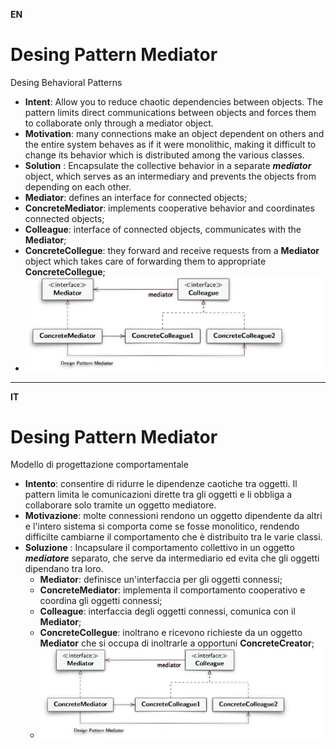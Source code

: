 **EN**
# Desing Pattern Mediator

Desing Behavioral Patterns

- **Intent**: Allow you to reduce chaotic dependencies between objects. The pattern limits direct communications between objects and forces them to collaborate only through a mediator object.
- **Motivation**: many connections make an object dependent on others and the entire system behaves as if it were monolithic, making it difficult to change its behavior which is distributed among the various classes.
- **Solution** : Encapsulate the collective behavior in a separate ***mediator*** object, which serves as an intermediary and prevents the objects from depending on each other.
 - **Mediator**: defines an interface for connected objects;
 - **ConcreteMediator**: implements cooperative behavior and coordinates connected objects;
 - **Colleague**: interface of connected objects, communicates with the **Mediator**;
 - **ConcreteCollegue**: they forward and receive requests from a **Mediator** object which takes care of forwarding them to appropriate **ConcreteCollegue**;
 - ![alt text](image.png)

---

**IT**
# Desing Pattern Mediator

Modello di progettazione comportamentale

- **Intento**: consentire di ridurre le dipendenze caotiche tra oggetti. Il pattern limita le comunicazioni dirette tra gli oggetti e li obbliga a collaborare solo tramite un oggetto mediatore.
- **Motivazione**: molte connessioni rendono un oggetto dipendente da altri e l'intero sistema si comporta come se fosse monolitico, rendendo difficilte cambiarne il comportamento che è distribuito tra le varie classi.
- **Soluzione** : Incapsulare il comportamento collettivo in un oggetto ***mediatore*** separato, che serve da intermediario ed evita che gli oggetti dipendano tra loro.
  - **Mediator**: definisce un'interfaccia per gli oggetti connessi;
  - **ConcreteMediator**: implementa il comportamento cooperativo e coordina gli oggetti connessi;
  - **Colleague**: interfaccia degli oggetti connessi, comunica con il **Mediator**;
  - **ConcreteCollegue**: inoltrano e ricevono richieste da un oggetto **Mediator** che si occupa di inoltrarle a opportuni **ConcreteCreator**;
  - ![alt text](image.png)